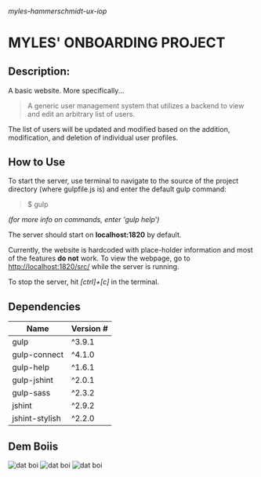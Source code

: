 ###### myles-hammerschmidt-ux-iop

# MYLES' ONBOARDING PROJECT

## Description:
A basic website. More specifically...

>  A generic user management system that utilizes a backend to view and edit an arbitrary list of users.

The list of users will be updated and modified based on the addition, modification, and deletion of individual user profiles.


## How to Use
 To start the server, use terminal to navigate to the source of the project directory (where gulpfile.js is) and enter the default gulp command:

 >$ gulp

*(for more info on commands, enter 'gulp help')*

The server should start on **localhost:1820** by default.

Currently, the website is hardcoded with place-holder information and most of the features **do not** work. To view the webpage, go to [http://localhost:1820/src/](http://localhost:1820/src/) while the server is running.

To stop the server, hit *[ctrl]+[c]* in the terminal.

## Dependencies

| Name | Version # |
| --- | --- |
| gulp | ^3.9.1 |
| gulp-connect | ^4.1.0 |
| gulp-help | ^1.6.1 |
| gulp-jshint | ^2.0.1 |
| gulp-sass | ^2.3.2 |
| jshint | ^2.9.2 |
| jshint-stylish | ^2.2.0 |

## Dem Boiis
![dat boi](https://66.media.tumblr.com/f449d8738724cd74dafc1a63671e1984/tumblr_o6j2dt3WUx1s3o4dso1_400.gif "Dat Boi")
![dat boi](http://media.giphy.com/media/UHKL9BtyM4WrK/giphy.gif "Dat Boi")
![dat boi](http://media.giphy.com/media/GfhdNwgN0Y7N6/giphy.gif "Dat Boi")
